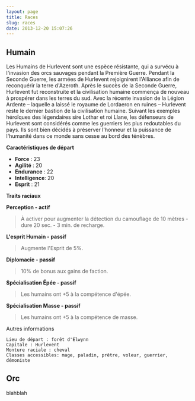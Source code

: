 ```yaml
---
layout: page
title: Races
slug: races
date: 2013-12-20 15:07:26
---
```


<h2 id="humain">Humain</h2>

Les Humains de Hurlevent sont une espèce résistante, qui a survécu à l'invasion des orcs sauvages pendant la Première Guerre. Pendant la Seconde Guerre, les armées de Hurlevent rejoignirent l'Alliance afin de reconquérir la terre d'Azeroth. Après le succès de la Seconde Guerre, Hurlevent fut reconstruite et la civilisation humaine commença de nouveau à prospérer dans les terres du sud. Avec la récente invasion de la Légion Ardente – laquelle a laissé le royaume de Lordaeron en ruines – Hurlevent reste le dernier bastion de la civilisation humaine. Suivant les exemples héroïques des légendaires sire Lothar et roi Llane, les défenseurs de Hurlevent sont considérés comme les guerriers les plus redoutables du pays. Ils sont bien décidés à préserver l'honneur et la puissance de l'humanité dans ce monde sans cesse au bord des ténèbres.

**Caractéristiques de départ**

* **Force** :  23
* **Agilité** : 20
* **Endurance** : 22
* **Intelligence**: 20
* **Esprit** : 21


**Traits raciaux**

**Perception - actif**
> À activer pour augmenter la détection du camouflage de 10 mètres - dure 20 sec. - 3 min. de recharge.

**L'esprit Humain - passif**
> Augmente l'Esprit de 5%.

**Diplomacie - passif**
> 10% de bonus aux gains de faction.

**Spécialisation Épée - passif**
> Les humains ont +5 à la compétence d'épée.

**Spécialisation Masse - passif**
> Les humains ont +5 à la compétence de masse.
    	
    		

    	
    	
    			

Autres informations

    Lieu de départ : forêt d'Elwynn
    Capitale : Hurlevent
    Monture raciale : cheval
    Classes accessibles: mage, paladin, prêtre, voleur, guerrier, démoniste 

<h2 id="orc">Orc</h2>

blahblah

